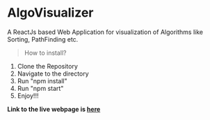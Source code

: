 # AlgoVisualizer

A ReactJs based Web Application for visualization of Algorithms like Sorting, PathFinding etc.

> How to install?

1. Clone the Repository
2. Navigate to the directory
3. Run "npm install"
4. Run "npm start"
5. Enjoy!!!

**Link to the live webpage is [here](https://algo-visualiser-d4a06.web.app)**
